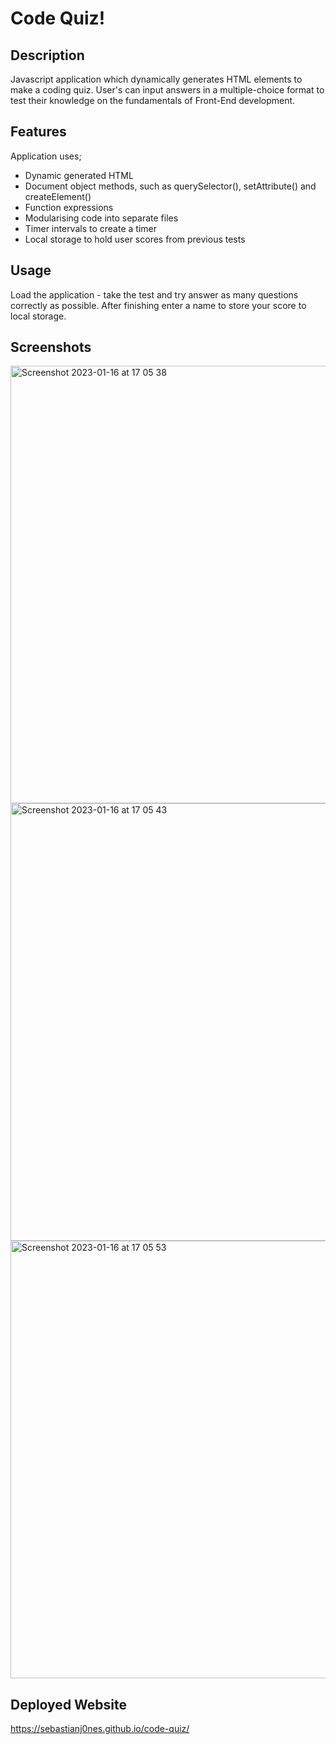 # Code Quiz!

## Description
Javascript application which dynamically generates HTML elements to make a coding quiz. User's can input answers in a multiple-choice format to test their knowledge on the fundamentals of Front-End development.

## Features
Application uses; 
- Dynamic generated HTML 
- Document object methods, such as querySelector(), setAttribute() and createElement()
- Function expressions 
- Modularising code into separate files 
- Timer intervals to create a timer
- Local storage to hold user scores from previous tests

## Usage
Load the application - take the test and try answer as many questions correctly as possible. After finishing enter a name to store your score to local storage.

## Screenshots
<img width="700" alt="Screenshot 2023-01-16 at 17 05 38" src="https://user-images.githubusercontent.com/114486176/212733122-aece58d6-5b49-49aa-a364-32b8d00b3fa9.png">
<img width="700" alt="Screenshot 2023-01-16 at 17 05 43" src="https://user-images.githubusercontent.com/114486176/212733138-6597c0a0-6efc-4c21-9462-3c1526c481f3.png">
<img width="700" alt="Screenshot 2023-01-16 at 17 05 53" src="https://user-images.githubusercontent.com/114486176/212733151-e70d68b0-7400-4c94-af39-9071b444e40e.png">


## Deployed Website
https://sebastianj0nes.github.io/code-quiz/